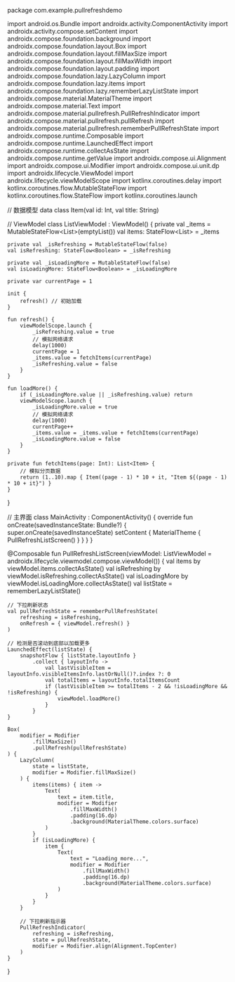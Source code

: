 package com.example.pullrefreshdemo

import android.os.Bundle
import androidx.activity.ComponentActivity
import androidx.activity.compose.setContent
import androidx.compose.foundation.background
import androidx.compose.foundation.layout.Box
import androidx.compose.foundation.layout.fillMaxSize
import androidx.compose.foundation.layout.fillMaxWidth
import androidx.compose.foundation.layout.padding
import androidx.compose.foundation.lazy.LazyColumn
import androidx.compose.foundation.lazy.items
import androidx.compose.foundation.lazy.rememberLazyListState
import androidx.compose.material.MaterialTheme
import androidx.compose.material.Text
import androidx.compose.material.pullrefresh.PullRefreshIndicator
import androidx.compose.material.pullrefresh.pullRefresh
import androidx.compose.material.pullrefresh.rememberPullRefreshState
import androidx.compose.runtime.Composable
import androidx.compose.runtime.LaunchedEffect
import androidx.compose.runtime.collectAsState
import androidx.compose.runtime.getValue
import androidx.compose.ui.Alignment
import androidx.compose.ui.Modifier
import androidx.compose.ui.unit.dp
import androidx.lifecycle.ViewModel
import androidx.lifecycle.viewModelScope
import kotlinx.coroutines.delay
import kotlinx.coroutines.flow.MutableStateFlow
import kotlinx.coroutines.flow.StateFlow
import kotlinx.coroutines.launch

// 数据模型
data class Item(val id: Int, val title: String)

// ViewModel
class ListViewModel : ViewModel() {
    private val _items = MutableStateFlow<List<Item>>(emptyList())
    val items: StateFlow<List<Item>> = _items

    private val _isRefreshing = MutableStateFlow(false)
    val isRefreshing: StateFlow<Boolean> = _isRefreshing

    private val _isLoadingMore = MutableStateFlow(false)
    val isLoadingMore: StateFlow<Boolean> = _isLoadingMore

    private var currentPage = 1

    init {
        refresh() // 初始加载
    }

    fun refresh() {
        viewModelScope.launch {
            _isRefreshing.value = true
            // 模拟网络请求
            delay(1000)
            currentPage = 1
            _items.value = fetchItems(currentPage)
            _isRefreshing.value = false
        }
    }

    fun loadMore() {
        if (_isLoadingMore.value || _isRefreshing.value) return
        viewModelScope.launch {
            _isLoadingMore.value = true
            // 模拟网络请求
            delay(1000)
            currentPage++
            _items.value = _items.value + fetchItems(currentPage)
            _isLoadingMore.value = false
        }
    }

    private fun fetchItems(page: Int): List<Item> {
        // 模拟分页数据
        return (1..10).map { Item((page - 1) * 10 + it, "Item ${(page - 1) * 10 + it}") }
    }
}

// 主界面
class MainActivity : ComponentActivity() {
    override fun onCreate(savedInstanceState: Bundle?) {
        super.onCreate(savedInstanceState)
        setContent {
            MaterialTheme {
                PullRefreshListScreen()
            }
        }
    }
}

@Composable
fun PullRefreshListScreen(viewModel: ListViewModel = androidx.lifecycle.viewmodel.compose.viewModel()) {
    val items by viewModel.items.collectAsState()
    val isRefreshing by viewModel.isRefreshing.collectAsState()
    val isLoadingMore by viewModel.isLoadingMore.collectAsState()
    val listState = rememberLazyListState()

    // 下拉刷新状态
    val pullRefreshState = rememberPullRefreshState(
        refreshing = isRefreshing,
        onRefresh = { viewModel.refresh() }
    )

    // 检测是否滚动到底部以加载更多
    LaunchedEffect(listState) {
        snapshotFlow { listState.layoutInfo }
            .collect { layoutInfo ->
                val lastVisibleItem = layoutInfo.visibleItemsInfo.lastOrNull()?.index ?: 0
                val totalItems = layoutInfo.totalItemsCount
                if (lastVisibleItem >= totalItems - 2 && !isLoadingMore && !isRefreshing) {
                    viewModel.loadMore()
                }
            }
    }

    Box(
        modifier = Modifier
            .fillMaxSize()
            .pullRefresh(pullRefreshState)
    ) {
        LazyColumn(
            state = listState,
            modifier = Modifier.fillMaxSize()
        ) {
            items(items) { item ->
                Text(
                    text = item.title,
                    modifier = Modifier
                        .fillMaxWidth()
                        .padding(16.dp)
                        .background(MaterialTheme.colors.surface)
                )
            }
            if (isLoadingMore) {
                item {
                    Text(
                        text = "Loading more...",
                        modifier = Modifier
                            .fillMaxWidth()
                            .padding(16.dp)
                            .background(MaterialTheme.colors.surface)
                    )
                }
            }
        }

        // 下拉刷新指示器
        PullRefreshIndicator(
            refreshing = isRefreshing,
            state = pullRefreshState,
            modifier = Modifier.align(Alignment.TopCenter)
        )
    }
}